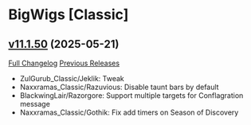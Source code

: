 # BigWigs [Classic]

## [v11.1.50](https://github.com/BigWigsMods/BigWigs_Classic/tree/v11.1.50) (2025-05-21)
[Full Changelog](https://github.com/BigWigsMods/BigWigs_Classic/compare/v11.1.49...v11.1.50) [Previous Releases](https://github.com/BigWigsMods/BigWigs_Classic/releases)

- ZulGurub\_Classic/Jeklik: Tweak  
- Naxxramas\_Classic/Razuvious: Disable taunt bars by default  
- BlackwingLair/Razorgore: Support multiple targets for Conflagration message  
- Naxxramas\_Classic/Gothik: Fix add timers on Season of Discovery  

